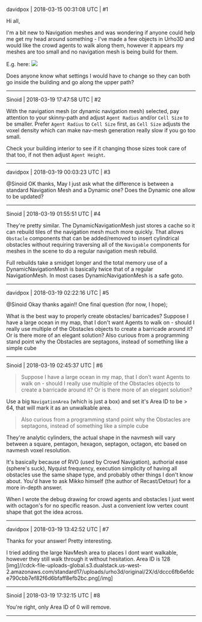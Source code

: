 davidpox | 2018-03-15 00:31:08 UTC | #1

Hi all, 

I'm a bit new to Navigation meshes and was wondering if anyone could help me get my head around something - I've made a few objects in Urho3D and would like the crowd agents to walk along them, however it appears my meshes are too small and no navigation mesh is being build for them. 

E.g. here: 
<img src='//cdck-file-uploads-global.s3.dualstack.us-west-2.amazonaws.com/standard17/uploads/urho3d/original/2X/f/f21f8a7f01b5a5739787acd09bc2413f625b3a3f.png'> 


Does anyone know what settings I would have to change so they can both go inside the building and go along the upper path?

-------------------------

Sinoid | 2018-03-19 17:47:58 UTC | #2

With the navigation mesh (or dynamic navigation mesh) selected, pay attention to your skinny-path and adjust `Agent Radius` and/or `Cell Size` to be smaller. Prefer `Agent Radius` to `Cell Size` first, as `Cell Size` adjusts the voxel density which can make nav-mesh generation really slow if you go too small.

Check your building interior to see if it changing those sizes took care of that too, if not then adjust `Agent Height`.

-------------------------

davidpox | 2018-03-19 00:03:23 UTC | #3

@Sinoid 
OK thanks, May I just ask what the difference is between a standard Navigation Mesh and a Dynamic one? Does the Dynamic one allow to be updated?

-------------------------

Sinoid | 2018-03-19 01:55:51 UTC | #4

They're pretty similar. The DynamicNavigationMesh just stores a cache so it can rebuild tiles of the navigation mesh much more quickly. That allows `Obstacle` components that can be added/removed to insert cylindrical obstacles without requiring traversing all of the `Navigable` components for meshes in the scene to do a regular navigation mesh rebuild.

Full rebuilds take a smidget longer and the total memory use of a DynamicNavigationMesh is basically twice that of a regular NavigationMesh. In most cases DynamicNavigationMesh is a safe goto.

-------------------------

davidpox | 2018-03-19 02:22:16 UTC | #5

@Sinoid 
Okay thanks again!! One final question (for now, I hope); 

What is the best way to properly create obstacles/ barricades?
Suppose I have a large ocean in my map, that I don't want Agents to walk on - should I really use multiple of the Obstacles objects to create a barricade around it? Or is there more of an elegant solution? Also curious from a programming stand point why the Obstacles are  septagons, instead of something like a simple cube

-------------------------

Sinoid | 2018-03-19 02:45:37 UTC | #6

> Suppose I have a large ocean in my map, that I don’t want Agents to walk on - should I really use multiple of the Obstacles objects to create a barricade around it? Or is there more of an elegant solution?

Use a big `NavigationArea` (which is just a box) and set it's Area ID to be > 64, that will mark it as an unwalkable area.

> Also curious from a programming stand point why the Obstacles are septagons, instead of something like a simple cube

They're analytic cylinders, the actual shape in the navmesh will vary between a square, pentagon, hexagon, septagon, octagon, etc based on navmesh voxel resolution.

It's basically because of RVO (used by Crowd Navigation), authorial ease (sphere's suck), Nyquist frequency, execution simplicity of having all obstacles use the same shape type, and probably other things I don't know about. You'd have to ask Mikko himself (the author of Recast/Detour) for a more in-depth answer.

When I wrote the debug drawing for crowd agents and obstacles I just went with octagon's for no specific reason. Just a convenient low vertex count shape that got the idea across.

-------------------------

davidpox | 2018-03-19 13:42:52 UTC | #7

Thanks for your answer! Pretty interesting. 

I tried adding the large NavMesh area to places I dont want walkable, however they still walk through it without hesitation. Area ID is 128
[img]//cdck-file-uploads-global.s3.dualstack.us-west-2.amazonaws.com/standard17/uploads/urho3d/original/2X/d/dccc6fb6efdce790cbb7ef82f6d6bfaff8efb2bc.png[/img]

-------------------------

Sinoid | 2018-03-19 17:32:15 UTC | #8

You're right, only Area ID of 0 will remove.

-------------------------

